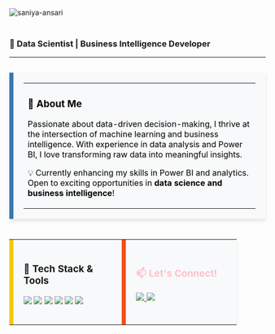 
![saniya-ansari](https://github.com/user-attachments/assets/85d1577d-03de-42a0-ac0e-6f5e220ee050)<br>

<h3 align="left"><br>🚀 Data Scientist | Business Intelligence Developer</h3>

---

<table align="left" width="100%" style="border-left: 8px solid #3776AB; background-color: #f8f9fa; padding: 20px; color: black; box-shadow: 0px 4px 6px rgba(0, 0, 0, 0.1);">
  <tr>
    <td>
      <h3>🌟 About Me</h3>
      <p>Passionate about data-driven decision-making, I thrive at the intersection of machine learning and business intelligence. With experience in data analysis and Power BI, I love transforming raw data into meaningful insights.</p>
      <p>💡 Currently enhancing my skills in Power BI and analytics. Open to exciting opportunities in <b>data science and business intelligence</b>!</p>
    </td>
  </tr>
</table>

---

<table align="left" width="100%" style="display: flex; justify-content: space-between;">
  <tr>
    <td width="48%" style="border-left: 8px solid #F2C811; background-color: #f8f9fa; padding: 20px; box-shadow: 0px 4px 6px rgba(0, 0, 0, 0.1);">
      <h3 align="left">🚀 Tech Stack & Tools</h3>
      <p align="left">
        <img src="https://img.shields.io/badge/Python-3776AB?style=for-the-badge&logo=python&logoColor=white">
        <img src="https://img.shields.io/badge/SQL-3776AB?style=for-the-badge&logo=postgresql&logoColor=white">
        <img src="https://img.shields.io/badge/Power%20BI-F2C811?style=for-the-badge&logo=powerbi&logoColor=black">
        <img src="https://img.shields.io/badge/Figma-F24E1E?style=for-the-badge&logo=figma&logoColor=white">
        <img src="https://img.shields.io/badge/Excel-217346?style=for-the-badge&logo=microsoft-excel&logoColor=white">
        <img src="https://img.shields.io/badge/Tableau-E97627?style=for-the-badge&logo=tableau&logoColor=white">
      </p>
    </td>
    
  <td width="48%" style="border-left: 8px solid #F24E1E; background-color: #f8f9fa; padding: 20px; color: pink; box-shadow: 0px 4px 6px rgba(0, 0, 0, 0.1);">
      <h3 align="left">📫 Let's Connect!</h3>
      <p align="left">
        <a href="https://www.linkedin.com/in/saniya-ansari/">
          <img src="https://img.shields.io/badge/LinkedIn-3776AB?style=for-the-badge&logo=linkedin&logoColor=white">
        </a>
        <a href="https://medium.com/@saniyaansari">
          <img src="https://img.shields.io/badge/Medium-000000?style=for-the-badge&logo=medium&logoColor=white">
        </a>
      </p>
    </td>
  </tr>
</table>

---
